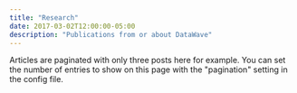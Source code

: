 ```yaml
---
title: "Research"
date: 2017-03-02T12:00:00-05:00
description: "Publications from or about DataWave"
---
```

Articles are paginated with only three posts here for example. You can set the number of entries to show on this page with the "pagination" setting in the config file.
